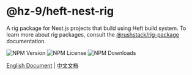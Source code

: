 # @hz-9/heft-nest-rig

A rig package for Nest.js projects that build using Heft build system. To learn more about rig packages, consult the [@rushstack/rig-package] documentation.

[@rushstack/rig-package]: https://www.npmjs.com/package/@rushstack/rig-package

![NPM Version][npm-version-url] ![NPM License][npm-license-url] ![NPM Downloads][npm-downloads-url]

[npm-version-url]: https://img.shields.io/npm/v/@hz-9/heft-nest-rig
[npm-license-url]: https://img.shields.io/npm/l/@hz-9/heft-nest-rig
[npm-downloads-url]: https://img.shields.io/npm/d18m/@hz-9/heft-nest-rig

[English Document](https://hz-9.github.io/a4/guide/heft-nest-rig/) | [中文文档](https://hz-9.github.io/a4/zh-CN/guide/heft-nest-rig/)
